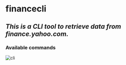 # financecli

## _This is a CLI tool to retrieve data from finance.yahoo.com._

### Available commands

![cli](https://i.ibb.co/j43zt5L/cli.png)
